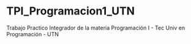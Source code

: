 # TPI_Programacion1_UTN
Trabajo Practico Integrador de la materia Programación I - Tec Univ en Programación - UTN
